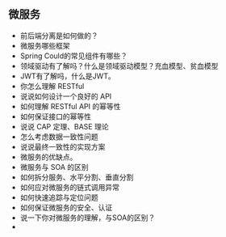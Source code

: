 ## 微服务

- 前后端分离是如何做的？
- 微服务哪些框架
- Spring Could的常见组件有哪些？
- 领域驱动有了解吗？什么是领域驱动模型？充血模型、贫血模型
- JWT有了解吗，什么是JWT。
- 你怎么理解 RESTful
- 说说如何设计一个良好的 API
- 如何理解 RESTful API 的幂等性
- 如何保证接口的幂等性
- 说说 CAP 定理、BASE 理论
- 怎么考虑数据一致性问题
- 说说最终一致性的实现方案
- 微服务的优缺点。
- 微服务与 SOA 的区别
- 如何拆分服务、水平分割、垂直分割
- 如何应对微服务的链式调用异常
- 如何快速追踪与定位问题
- 如何保证微服务的安全、认证
- 说一下你对微服务的理解，与SOA的区别？
-
